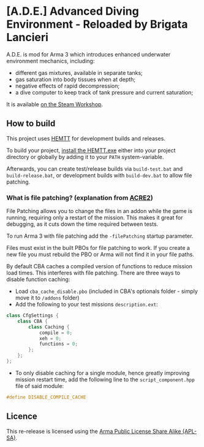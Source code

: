 # [A.D.E.] Advanced Diving Environment - Reloaded by Brigata Lancieri

A.D.E. is mod for Arma 3 which introduces enhanced underwater environment mechanics, including:
- different gas mixtures, available in separate tanks;
- gas saturation into body tissues when at depth;
- negative effects of rapid decompression;
- a dive computer to keep track of tank pressure and current saturation;

It is available [on the Steam Workshop](https://steamcommunity.com/sharedfiles/filedetails/?id=3002787343).

## How to build
This project uses [HEMTT](https://brettmayson.github.io/HEMTT/index.html) for development builds and releases.

To build your project, [install the HEMTT.exe](https://brettmayson.github.io/HEMTT/installation.html) either into your project directory or globally by adding it to your `PATH` system-variable.

Afterwards, you can create test/release builds via `build-test.bat` and `build-release.bat`, or development builds with `build-dev.bat` to allow file patching.

### What is file patching? (explanation from [ACRE2](https://acre2.idi-systems.com/wiki/development/building#file-patching))
File Patching allows you to change the files in an addon while the game is running, requiring only a restart of the mission. This makes it great for debugging, as it cuts down the time required between tests.

To run Arma 3 with file patching add the `-filePatching` startup parameter.

Files must exist in the built PBOs for file patching to work. If you create a new file you must rebuild the PBO or Arma will not find it in your file paths.

By default CBA caches a compiled version of functions to reduce mission load times. This interferes with file patching. There are three ways to disable function caching:

- Load `cba_cache_disable.pbo` (included in CBA's optionals folder - simply move it to `/addons` folder)
- Add the following to your test missions `description.ext`:
```hpp
class CfgSettings {
    class CBA {
        class Caching {
            compile = 0;
            xeh = 0;
            functions = 0;
        };
    };
};
```
- To only disable caching for a single module, hence greatly improving mission restart time, add the following line to the `script_component.hpp` file of said module:
```hpp
#define DISABLE_COMPILE_CACHE
```

## Licence
This re-release is licensed using the [Arma Public License Share Alike (APL-SA)](https://www.bohemia.net/community/licenses/arma-public-license-share-alike).
